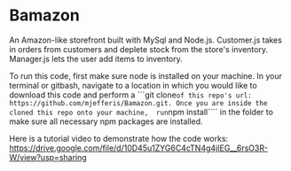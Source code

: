 # Bamazon

An Amazon-like storefront built with MySql and Node.js. Customer.js takes in orders from customers and deplete stock from the store's inventory. Manager.js lets the user add items to inventory. 

To run this code, first make sure node is installed on your machine. In your terminal or gitbash, navigate to a location in which you would like to download this code and perform a ```git clone```` of this repo's url: https://github.com/mjefferis/Bamazon.git. Once you are inside the cloned this repo onto your machine,  run ````npm install```` in the folder to make sure all necessary npm packages are installed.

Here is a tutorial video to demonstrate how the code works: https://drive.google.com/file/d/10D45u1ZYG6C4cTN4g4jIEG__6rsO3R-W/view?usp=sharing

